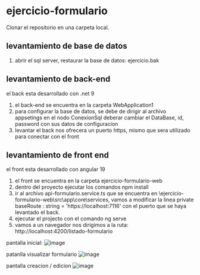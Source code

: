 # ejercicio-formulario
Clonar el repositorio en una carpeta local.

## levantamiento de base de datos
1. abrir el sql server, restaurar la base de datos: ejercicio.bak
   
## levantamiento de back-end
el back esta desarrollado con .net 9
1. el back-end se encuentra en la carpeta WebApplication1
2. para configurar la base de datos, se debe de dirigir al archivo appsetings en el nodo ConexionSql deberar cambiar el DataBase, id, password con sus datos de configuracion
3. levantar el back nos ofrecera un puerto https, mismo que sera utilizado para conectar con el front

## levantamiento de front end
el front esta desarrollado con angular 19
1. el front se encuentra en la carpeta ejercicio-formulario-web
2. dentro del proyecto ejecutar los comandos npm install
3. ir al archivo api-formulario.service.ts que se encuentra en  \ejercicio-formulario-web\src\app\core\services, vamos a modificar la linea private baseRoute : string = 'https://localhost:7116' con el puerto que se haya levantado el back.
5. ejecutar el projecto con el comando ng serve
6. vamos a un navegador nos dirigimos a la ruta:
http://localhost:4200/listado-formulario

pantalla inicial:
![image](https://github.com/user-attachments/assets/e83a9754-146c-4a4e-8c56-c3a1466f6fc3)

patanlla visualizar formulario
![image](https://github.com/user-attachments/assets/00ae67ec-a1c2-4a97-9ca6-d2ed73d066ad)

pantalla creacion / edicion
![image](https://github.com/user-attachments/assets/0401eb1a-0284-4671-be02-6a84c39dce4a)
